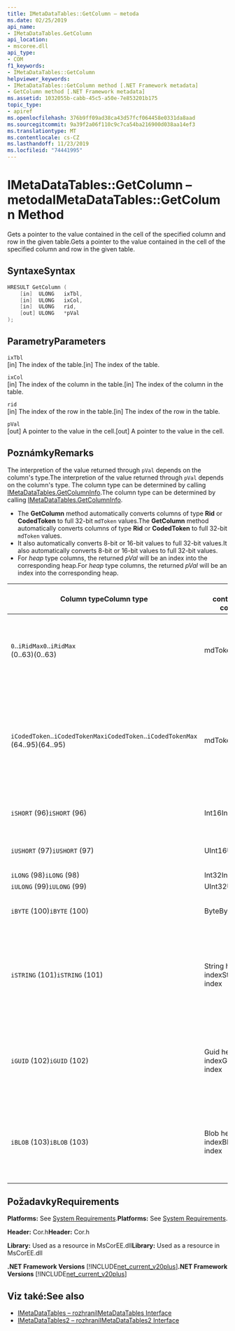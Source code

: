 ```yaml
---
title: IMetaDataTables::GetColumn – metoda
ms.date: 02/25/2019
api_name:
- IMetaDataTables.GetColumn
api_location:
- mscoree.dll
api_type:
- COM
f1_keywords:
- IMetaDataTables::GetColumn
helpviewer_keywords:
- IMetaDataTables::GetColumn method [.NET Framework metadata]
- GetColumn method [.NET Framework metadata]
ms.assetid: 1032055b-cabb-45c5-a50e-7e853201b175
topic_type:
- apiref
ms.openlocfilehash: 376b9ff09ad38ca43d57fcf064458e0331da8aad
ms.sourcegitcommit: 9a39f2a06f110c9c7ca54ba216900d038aa14ef3
ms.translationtype: MT
ms.contentlocale: cs-CZ
ms.lasthandoff: 11/23/2019
ms.locfileid: "74441995"
---
```

# <a name="imetadatatablesgetcolumn-method"></a><span data-ttu-id="6b865-102">IMetaDataTables::GetColumn – metoda</span><span class="sxs-lookup"><span data-stu-id="6b865-102">IMetaDataTables::GetColumn Method</span></span>
<span data-ttu-id="6b865-103">Gets a pointer to the value contained in the cell of the specified column and row in the given table.</span><span class="sxs-lookup"><span data-stu-id="6b865-103">Gets a pointer to the value contained in the cell of the specified column and row in the given table.</span></span>  
  
## <a name="syntax"></a><span data-ttu-id="6b865-104">Syntaxe</span><span class="sxs-lookup"><span data-stu-id="6b865-104">Syntax</span></span>  
  
```cpp  
HRESULT GetColumn (   
    [in]  ULONG   ixTbl,  
    [in]  ULONG   ixCol,  
    [in]  ULONG   rid,  
    [out] ULONG   *pVal  
);  
```  
  
## <a name="parameters"></a><span data-ttu-id="6b865-105">Parametry</span><span class="sxs-lookup"><span data-stu-id="6b865-105">Parameters</span></span>

 `ixTbl`  
 <span data-ttu-id="6b865-106">[in] The index of the table.</span><span class="sxs-lookup"><span data-stu-id="6b865-106">[in] The index of the table.</span></span>  
  
 `ixCol`  
 <span data-ttu-id="6b865-107">[in] The index of the column in the table.</span><span class="sxs-lookup"><span data-stu-id="6b865-107">[in] The index of the column in the table.</span></span>  
  
 `rid`  
 <span data-ttu-id="6b865-108">[in] The index of the row in the table.</span><span class="sxs-lookup"><span data-stu-id="6b865-108">[in] The index of the row in the table.</span></span>  
  
 `pVal`  
 <span data-ttu-id="6b865-109">[out] A pointer to the value in the cell.</span><span class="sxs-lookup"><span data-stu-id="6b865-109">[out] A pointer to the value in the cell.</span></span>  
 
## <a name="remarks"></a><span data-ttu-id="6b865-110">Poznámky</span><span class="sxs-lookup"><span data-stu-id="6b865-110">Remarks</span></span>

<span data-ttu-id="6b865-111">The interpretion of the value returned through `pVal` depends on the column's type.</span><span class="sxs-lookup"><span data-stu-id="6b865-111">The interpretion of the value returned through `pVal` depends on the column's type.</span></span> <span data-ttu-id="6b865-112">The column type can be determined by calling [IMetaDataTables.GetColumnInfo](imetadatatables-getcolumninfo-method.md).</span><span class="sxs-lookup"><span data-stu-id="6b865-112">The column type can be determined by calling [IMetaDataTables.GetColumnInfo](imetadatatables-getcolumninfo-method.md).</span></span>

- <span data-ttu-id="6b865-113">The **GetColumn** method automatically converts columns of type **Rid** or **CodedToken** to full 32-bit `mdToken` values.</span><span class="sxs-lookup"><span data-stu-id="6b865-113">The **GetColumn** method automatically converts columns of type **Rid** or **CodedToken** to full 32-bit `mdToken` values.</span></span>
- <span data-ttu-id="6b865-114">It also automatically converts 8-bit or 16-bit values to full 32-bit values.</span><span class="sxs-lookup"><span data-stu-id="6b865-114">It also automatically converts 8-bit or 16-bit values to full 32-bit values.</span></span> 
- <span data-ttu-id="6b865-115">For *heap* type columns, the returned *pVal* will be an index into the corresponding heap.</span><span class="sxs-lookup"><span data-stu-id="6b865-115">For *heap* type columns, the returned *pVal* will be an index into the corresponding heap.</span></span>

| <span data-ttu-id="6b865-116">Column type</span><span class="sxs-lookup"><span data-stu-id="6b865-116">Column type</span></span>              | <span data-ttu-id="6b865-117">pVal contains</span><span class="sxs-lookup"><span data-stu-id="6b865-117">pVal contains</span></span> | <span data-ttu-id="6b865-118">Komentář</span><span class="sxs-lookup"><span data-stu-id="6b865-118">Comment</span></span>                          |
|--------------------------|---------------|-----------------------------------|
| <span data-ttu-id="6b865-119">`0`..`iRidMax`</span><span class="sxs-lookup"><span data-stu-id="6b865-119">`0`..`iRidMax`</span></span><br><span data-ttu-id="6b865-120">(0..63)</span><span class="sxs-lookup"><span data-stu-id="6b865-120">(0..63)</span></span>  | <span data-ttu-id="6b865-121">mdToken</span><span class="sxs-lookup"><span data-stu-id="6b865-121">mdToken</span></span>     | <span data-ttu-id="6b865-122">*pVal* will contain a full Token.</span><span class="sxs-lookup"><span data-stu-id="6b865-122">*pVal* will contain a full Token.</span></span> <span data-ttu-id="6b865-123">The function automatically converts the Rid into a full token.</span><span class="sxs-lookup"><span data-stu-id="6b865-123">The function automatically converts the Rid into a full token.</span></span> |
| <span data-ttu-id="6b865-124">`iCodedToken`..`iCodedTokenMax`</span><span class="sxs-lookup"><span data-stu-id="6b865-124">`iCodedToken`..`iCodedTokenMax`</span></span><br><span data-ttu-id="6b865-125">(64..95)</span><span class="sxs-lookup"><span data-stu-id="6b865-125">(64..95)</span></span> | <span data-ttu-id="6b865-126">mdToken</span><span class="sxs-lookup"><span data-stu-id="6b865-126">mdToken</span></span> | <span data-ttu-id="6b865-127">Upon return, *pVal* will contain a full Token.</span><span class="sxs-lookup"><span data-stu-id="6b865-127">Upon return, *pVal* will contain a full Token.</span></span> <span data-ttu-id="6b865-128">The function automatically decompresses the CodedToken into a full token.</span><span class="sxs-lookup"><span data-stu-id="6b865-128">The function automatically decompresses the CodedToken into a full token.</span></span> |
| <span data-ttu-id="6b865-129">`iSHORT` (96)</span><span class="sxs-lookup"><span data-stu-id="6b865-129">`iSHORT` (96)</span></span>            | <span data-ttu-id="6b865-130">Int16</span><span class="sxs-lookup"><span data-stu-id="6b865-130">Int16</span></span>         | <span data-ttu-id="6b865-131">Automatically sign-extended to 32-bit.</span><span class="sxs-lookup"><span data-stu-id="6b865-131">Automatically sign-extended to 32-bit.</span></span>  |
| <span data-ttu-id="6b865-132">`iUSHORT` (97)</span><span class="sxs-lookup"><span data-stu-id="6b865-132">`iUSHORT` (97)</span></span>           | <span data-ttu-id="6b865-133">UInt16</span><span class="sxs-lookup"><span data-stu-id="6b865-133">UInt16</span></span>        | <span data-ttu-id="6b865-134">Automatically sign-extended to 32-bit.</span><span class="sxs-lookup"><span data-stu-id="6b865-134">Automatically sign-extended to 32-bit.</span></span>  |
| <span data-ttu-id="6b865-135">`iLONG` (98)</span><span class="sxs-lookup"><span data-stu-id="6b865-135">`iLONG` (98)</span></span>             | <span data-ttu-id="6b865-136">Int32</span><span class="sxs-lookup"><span data-stu-id="6b865-136">Int32</span></span>         |                                        | 
| <span data-ttu-id="6b865-137">`iULONG` (99)</span><span class="sxs-lookup"><span data-stu-id="6b865-137">`iULONG` (99)</span></span>            | <span data-ttu-id="6b865-138">UInt32</span><span class="sxs-lookup"><span data-stu-id="6b865-138">UInt32</span></span>        |                                        |
| <span data-ttu-id="6b865-139">`iBYTE` (100)</span><span class="sxs-lookup"><span data-stu-id="6b865-139">`iBYTE` (100)</span></span>            | <span data-ttu-id="6b865-140">Byte</span><span class="sxs-lookup"><span data-stu-id="6b865-140">Byte</span></span>          | <span data-ttu-id="6b865-141">Automatically sign-extended to 32-bit.</span><span class="sxs-lookup"><span data-stu-id="6b865-141">Automatically sign-extended to 32-bit.</span></span>  |
| <span data-ttu-id="6b865-142">`iSTRING` (101)</span><span class="sxs-lookup"><span data-stu-id="6b865-142">`iSTRING` (101)</span></span>          | <span data-ttu-id="6b865-143">String heap index</span><span class="sxs-lookup"><span data-stu-id="6b865-143">String heap index</span></span> | <span data-ttu-id="6b865-144">*pVal* is an index into the String heap.</span><span class="sxs-lookup"><span data-stu-id="6b865-144">*pVal* is an index into the String heap.</span></span> <span data-ttu-id="6b865-145">Use [IMetadataTables::GetString](imetadatatables-getstring-method.md) to get the actual column String value.</span><span class="sxs-lookup"><span data-stu-id="6b865-145">Use [IMetadataTables::GetString](imetadatatables-getstring-method.md) to get the actual column String value.</span></span> |
| <span data-ttu-id="6b865-146">`iGUID` (102)</span><span class="sxs-lookup"><span data-stu-id="6b865-146">`iGUID` (102)</span></span>            | <span data-ttu-id="6b865-147">Guid heap index</span><span class="sxs-lookup"><span data-stu-id="6b865-147">Guid heap index</span></span> | <span data-ttu-id="6b865-148">*pVal* is an index into the Guid heap.</span><span class="sxs-lookup"><span data-stu-id="6b865-148">*pVal* is an index into the Guid heap.</span></span> <span data-ttu-id="6b865-149">Use [IMetadataTables::GetGuid](imetadatatables-getguid-method.md) to get the actual column Guid value.</span><span class="sxs-lookup"><span data-stu-id="6b865-149">Use [IMetadataTables::GetGuid](imetadatatables-getguid-method.md) to get the actual column Guid value.</span></span> |
| <span data-ttu-id="6b865-150">`iBLOB` (103)</span><span class="sxs-lookup"><span data-stu-id="6b865-150">`iBLOB` (103)</span></span>            | <span data-ttu-id="6b865-151">Blob heap index</span><span class="sxs-lookup"><span data-stu-id="6b865-151">Blob heap index</span></span> | <span data-ttu-id="6b865-152">*pVal* is an index into the Blob heap.</span><span class="sxs-lookup"><span data-stu-id="6b865-152">*pVal* is an index into the Blob heap.</span></span> <span data-ttu-id="6b865-153">Use [IMetadataTables::GetBlob](imetadatatables-getblob-method.md) to get the actual column Blob value.</span><span class="sxs-lookup"><span data-stu-id="6b865-153">Use [IMetadataTables::GetBlob](imetadatatables-getblob-method.md) to get the actual column Blob value.</span></span> |
  
## <a name="requirements"></a><span data-ttu-id="6b865-154">Požadavky</span><span class="sxs-lookup"><span data-stu-id="6b865-154">Requirements</span></span>  
 <span data-ttu-id="6b865-155">**Platforms:** See [System Requirements](../../../../docs/framework/get-started/system-requirements.md).</span><span class="sxs-lookup"><span data-stu-id="6b865-155">**Platforms:** See [System Requirements](../../../../docs/framework/get-started/system-requirements.md).</span></span>  
  
 <span data-ttu-id="6b865-156">**Header:** Cor.h</span><span class="sxs-lookup"><span data-stu-id="6b865-156">**Header:** Cor.h</span></span>  
  
 <span data-ttu-id="6b865-157">**Library:** Used as a resource in MsCorEE.dll</span><span class="sxs-lookup"><span data-stu-id="6b865-157">**Library:** Used as a resource in MsCorEE.dll</span></span>  
  
 <span data-ttu-id="6b865-158">**.NET Framework Versions** [!INCLUDE[net_current_v20plus](../../../../includes/net-current-v20plus-md.md)]</span><span class="sxs-lookup"><span data-stu-id="6b865-158">**.NET Framework Versions** [!INCLUDE[net_current_v20plus](../../../../includes/net-current-v20plus-md.md)]</span></span>  
  
## <a name="see-also"></a><span data-ttu-id="6b865-159">Viz také:</span><span class="sxs-lookup"><span data-stu-id="6b865-159">See also</span></span>

- [<span data-ttu-id="6b865-160">IMetaDataTables – rozhraní</span><span class="sxs-lookup"><span data-stu-id="6b865-160">IMetaDataTables Interface</span></span>](../../../../docs/framework/unmanaged-api/metadata/imetadatatables-interface.md)
- [<span data-ttu-id="6b865-161">IMetaDataTables2 – rozhraní</span><span class="sxs-lookup"><span data-stu-id="6b865-161">IMetaDataTables2 Interface</span></span>](../../../../docs/framework/unmanaged-api/metadata/imetadatatables2-interface.md)
